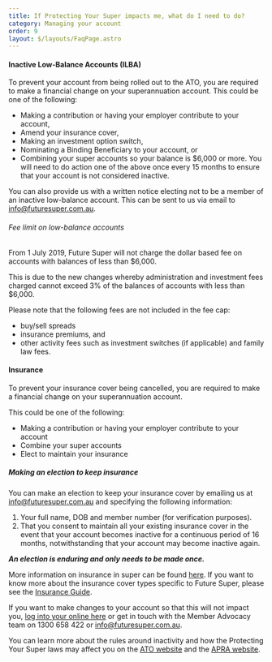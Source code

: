```yaml
---
title: If Protecting Your Super impacts me, what do I need to do?
category: Managing your account
order: 9
layout: $/layouts/FaqPage.astro
---
```

#### Inactive Low-Balance Accounts (ILBA)

To prevent your account from being rolled out to the ATO, you are required to make a financial change on your superannuation account. This could be one of the following: 

* Making a contribution or having your employer contribute to your account, 
* Amend your insurance cover, 
* Making an investment option switch, 
* Nominating a Binding Beneficiary to your account, or 
* Combining your super accounts so your balance is $6,000 or more. You will need to do action one of the above once every 15 months to ensure that your account is not considered inactive. 

You can also provide us with a written notice electing not to be a member of an inactive low-balance account. This can be sent to us via email to info@futuresuper.com.au.

###### Fee limit on low-balance accounts

From 1 July 2019, Future Super will not charge the dollar based fee on accounts with balances of less than $6,000. 

This is due to the new changes whereby administration and investment fees charged cannot exceed 3% of the balances of accounts with less than $6,000. 

Please note that the following fees are not included in the fee cap: 

* buy/sell spreads 
* insurance premiums, and 
* other activity fees such as investment switches (if applicable) and family law fees.

#### Insurance

To prevent your insurance cover being cancelled, you are required to make a financial change on your superannuation account. 

This could be one of the following: 

* Making a contribution or having your employer contribute to your account 
* Combine your super accounts 
* Elect to maintain your insurance 

##### Making an election to keep insurance

You can make an election to keep your insurance cover by emailing us at info@futuresuper.com.au and specifying the following information: 

1. Your full name, DOB and member number (for verification purposes). 
2. That you consent to maintain all your existing insurance cover in the event that your account becomes inactive for a continuous period of 16 months, notwithstanding that your account may become inactive again. 

***An election is enduring and only needs to be made once.***

More information on insurance in super can be found [here](https://timetocheck.com.au/insurance-in-super/). If you want to know more about the insurance cover types specific to Future Super, please see the [Insurance Guide](https://www.futuresuper.com.au/insuranceguide).

If you want to make changes to your account so that this will not impact you, [log into your online here](https://my.futuresuper.com.au/) or get in touch with the Member Advocacy team on 1300 658 422 or info@futuresuper.com.au.

You can learn more about the rules around inactivity and how the Protecting Your Super laws may affect you on the [ATO website](https://www.ato.gov.au/individuals/Super/In-detail/Growing-your-super/Inactive-low-balance-super-accounts/) and the [APRA website](https://www.apra.gov.au/protecting-your-super-package-frequently-asked-questions).